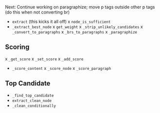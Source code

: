Next: Continue working on paragraphize; move p tags outside other p tags (do this when not converting br)

- `extract` (this kicks it all off)
x `node_is_sufficient`
- `_extract_best_node`
x `get_weight`
x `_strip_unlikely_candidates`
x `_convert_to_paragraphs`
x `_brs_to_paragraphs`
x `_paragraphize`

## Scoring

x `_get_score`
x `_set_score`
x `_add_score`
- `_score_content`
x `_score_node`
x `_score_paragraph`

## Top Candidate

- `_find_top_candidate`
- `extract_clean_node`
- `_clean_conditionally`
